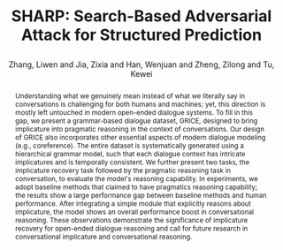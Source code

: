 ---
layout: pub
type: inproceedings
key: sharp
title: >
    SHARP: Search-Based Adversarial Attack for Structured Prediction
author: Zhang, Liwen and Jia, Zixia and Han, Wenjuan and Zheng, Zilong and Tu, Kewei
abbr: NAACL'22
booktitle: Findings of Annual Conference of the North American Chapter of the Association for Computational Linguistics (NACCL)
year: 2022
pdf: https://aclanthology.org/2022.findings-naacl.71.pdf
sticky: false
abstract: >
    Understanding what we genuinely mean instead of what we literally say in conversations is challenging for both humans and machines; yet, this direction is mostly left untouched in modern open-ended dialogue systems. To fill in this gap, we present a grammar-based dialogue dataset, GRICE, designed to bring implicature into pragmatic reasoning in the context of conversations. Our design of GRICE also incorporates other essential aspects of modern dialogue modeling (e.g., coreference). The entire dataset is systematically generated using a hierarchical grammar model, such that each dialogue context has intricate implicatures and is temporally consistent. We further present two tasks, the implicature recovery task followed by the pragmatic reasoning task in conversation, to evaluate the model's reasoning capability. In experiments, we adopt baseline methods that claimed to have pragmatics reasoning capability; the results show a large performance gap between baseline methods and human performance. After integrating a simple module that explicitly reasons about implicature, the model shows an overall performance boost in conversational reasoning. These observations demonstrate the significance of implicature recovery for open-ended dialogue reasoning and call for future research in conversational implicature and conversational reasoning.
bibtex: >
    @inproceedings{zhang2022sharp,
        title={SHARP: Search-Based Adversarial Attack for Structured Prediction},
        author={Zhang, Liwen and Jia, Zixia and Han, Wenjuan and Zheng, Zilong and Tu, Kewei},
        booktitle={Findings of Annual Conference of the North American Chapter of the Association for Computational Linguistics},
        year={2021}
    }
---
